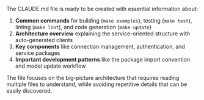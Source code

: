 The CLAUDE.md file is ready to be created with essential information about:

1. **Common commands** for building (`make examples`), testing (`make test`), linting (`make lint`), and code generation (`make update`)
2. **Architecture overview** explaining the service-oriented structure with auto-generated clients
3. **Key components** like connection management, authentication, and service packages
4. **Important development patterns** like the package import convention and model update workflow

The file focuses on the big-picture architecture that requires reading multiple files to understand, while avoiding repetitive details that can be easily discovered.
